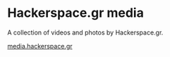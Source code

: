 # Hackerspace.gr media

A collection of videos and photos by Hackerspace.gr.

[media.hackerspace.gr](https://media.hackerspace.gr)
